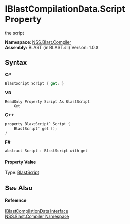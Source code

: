 # IBlastCompilationData.Script Property 
 

the script

**Namespace:**&nbsp;<a href="26a25caa-f50b-92ad-f15c-dbb9db1493ae.md">NSS.Blast.Compiler</a><br />**Assembly:**&nbsp;BLAST (in BLAST.dll) Version: 1.0.0

## Syntax

**C#**<br />
``` C#
BlastScript Script { get; }
```

**VB**<br />
``` VB
ReadOnly Property Script As BlastScript
	Get
```

**C++**<br />
``` C++
property BlastScript^ Script {
	BlastScript^ get ();
}
```

**F#**<br />
``` F#
abstract Script : BlastScript with get

```


#### Property Value
Type: <a href="701ebde6-515e-1fd5-a11a-526716112a12.md">BlastScript</a>

## See Also


#### Reference
<a href="d2afd70e-15cd-df6e-c1b9-6e1d3e9552bd.md">IBlastCompilationData Interface</a><br /><a href="26a25caa-f50b-92ad-f15c-dbb9db1493ae.md">NSS.Blast.Compiler Namespace</a><br />